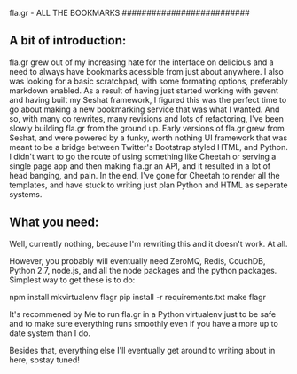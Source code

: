 fla.gr - ALL THE BOOKMARKS
##########################

A bit of introduction:
---------------------
fla.gr grew out of my increasing hate for the interface on delicious and a need
to always have bookmarks acessible from just about anywhere. I also was looking
for a basic scratchpad, with some formating options, preferably markdown
enabled. As a result of having just started working with gevent and having
built my Seshat framework, I figured this was the perfect time to go about
making a new bookmarking service that was what I wanted. And so, with many
co rewrites, many revisions and lots of refactoring, I've been slowly
building fla.gr from the ground up.
Early versions of fla.gr grew from Seshat, and were powered by a funky, worth
nothing UI framework that was meant to be a bridge between Twitter's Bootstrap
styled HTML, and Python. I didn't want to go the route of using something like
Cheetah or serving a single page app and then making fla.gr an API, and it
resulted in a lot of head banging, and pain. In the end, I've gone for Cheetah
to render all the templates, and have stuck to writing just plan Python and
HTML as seperate systems.

What you need:
---------------
Well, currently nothing, because I'm rewriting this and it doesn't work. At
all.

However, you probably will eventually need ZeroMQ, Redis, CouchDB, Python
2.7, node.js, and all the node packages and the python packages. Simplest way
to get these is to do:

  npm install
  mkvirtualenv flagr
  pip install -r requirements.txt
  make flagr

It's recommened by Me to run fla.gr in a Python virtualenv just to be safe
and to make sure everything runs smoothly even if you have a more up to date
system than I do.

Besides that, everything else I'll eventually get around to writing about in
here, sostay tuned!
